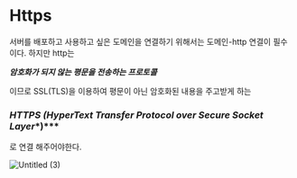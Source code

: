 # Https

서버를 배포하고 사용하고 싶은 도메인을 연결하기 위해서는 도메인-http 연결이 필수이다. 하지만 http는

***암호화가 되지 않는 평문을 전송하는 프로토콜***

이므로 SSL(TLS)을 이용하여 평문이 아닌 암호화된 내용을 주고받게 하는 

### ***HTTPS*** ***(H**yper**T**ext **T**ransfer **P**rotocol over **S**ecure Socket Layer**)***

로 연결 해주어야한다.

![Untitled (3)](https://user-images.githubusercontent.com/62333360/223970121-5ac86eac-5534-4f05-b12b-5492962d1566.png)
